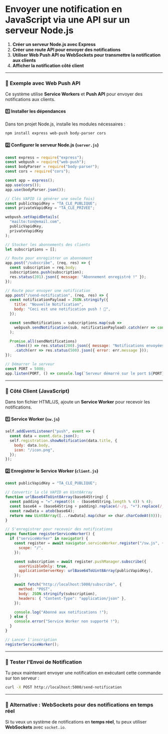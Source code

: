# Envoyer une notification en JavaScript via une API sur un serveur Node.js

1. **Créer un serveur Node.js avec Express**
2. **Créer une route API pour envoyer des notifications**
3. **Utiliser Web Push API ou WebSockets pour transmettre la notification aux clients**
4. **Afficher la notification côté client**

---

### 📌 **Exemple avec Web Push API**
Ce système utilise **Service Workers** et **Push API** pour envoyer des notifications aux clients.

#### 1️⃣ Installer les dépendances
Dans ton projet Node.js, installe les modules nécessaires :

```sh
npm install express web-push body-parser cors
```

#### 2️⃣ Configurer le serveur Node.js (`server.js`)

```javascript
const express = require("express");
const webpush = require("web-push");
const bodyParser = require("body-parser");
const cors = require("cors");

const app = express();
app.use(cors());
app.use(bodyParser.json());

// Clés VAPID (à générer une seule fois)
const publicVapidKey = "TA_CLE_PUBLIQUE";
const privateVapidKey = "TA_CLE_PRIVEE";

webpush.setVapidDetails(
  "mailto:ton@email.com",
  publicVapidKey,
  privateVapidKey
);

// Stocker les abonnements des clients
let subscriptions = [];

// Route pour enregistrer un abonnement
app.post("/subscribe", (req, res) => {
  const subscription = req.body;
  subscriptions.push(subscription);
  res.status(201).json({ message: "Abonnement enregistré !" });
});

// Route pour envoyer une notification
app.post("/send-notification", (req, res) => {
  const notificationPayload = JSON.stringify({
    title: "Nouvelle Notification",
    body: "Ceci est une notification push ! 🚀",
  });

  const sendNotifications = subscriptions.map(sub =>
    webpush.sendNotification(sub, notificationPayload).catch(err => console.error(err))
  );

  Promise.all(sendNotifications)
    .then(() => res.status(200).json({ message: "Notifications envoyées !" }))
    .catch(err => res.status(500).json({ error: err.message }));
});

// Démarrer le serveur
const PORT = 5000;
app.listen(PORT, () => console.log(`Serveur démarré sur le port ${PORT}`));
```

---

### 📌 **Côté Client (JavaScript)**
Dans ton fichier HTML/JS, ajoute un **Service Worker** pour recevoir les notifications.

#### 1️⃣ Service Worker (`sw.js`)
```javascript
self.addEventListener("push", event => {
  const data = event.data.json();
  self.registration.showNotification(data.title, {
    body: data.body,
    icon: "/icon.png",
  });
});
```

#### 2️⃣ Enregistrer le Service Worker (`client.js`)
```javascript
const publicVapidKey = "TA_CLE_PUBLIQUE";

// Convertir la clé VAPID en Uint8Array
function urlBase64ToUint8Array(base64String) {
  const padding = "=".repeat((4 - (base64String.length % 4)) % 4);
  const base64 = (base64String + padding).replace(/-/g, "+").replace(/_/g, "/");
  const rawData = atob(base64);
  return new Uint8Array([...rawData].map(char => char.charCodeAt(0)));
}

// S'enregistrer pour recevoir des notifications
async function registerServiceWorker() {
  if ("serviceWorker" in navigator) {
    const register = await navigator.serviceWorker.register("/sw.js", {
      scope: "/",
    });

    const subscription = await register.pushManager.subscribe({
      userVisibleOnly: true,
      applicationServerKey: urlBase64ToUint8Array(publicVapidKey),
    });

    await fetch("http://localhost:5000/subscribe", {
      method: "POST",
      body: JSON.stringify(subscription),
      headers: { "Content-Type": "application/json" },
    });

    console.log("Abonné aux notifications !");
  } else {
    console.error("Service Worker non supporté !");
  }
}

// Lancer l'inscription
registerServiceWorker();
```

---

### 📌 **Tester l'Envoi de Notification**
Tu peux maintenant envoyer une notification en exécutant cette commande sur ton serveur :

```sh
curl -X POST http://localhost:5000/send-notification
```

---

### 📌 **Alternative : WebSockets pour des notifications en temps réel**
Si tu veux un système de notifications en **temps réel**, tu peux utiliser **WebSockets** avec `socket.io`.
